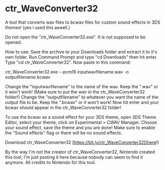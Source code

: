 # ctr_WaveConverter32

A tool that converts wav files to bcwav files for custom sound effects in 3DS themes! (yes i used this aswell.)

Do not open the "ctr_WaveConverter32.exe". It is not supposed to be opened.

How to use: Save the archive to your Downloads folder and extract it to it's own folder. Run Command Prompt and type "cd Downloads" then hit enter.
Type "cd ctr_WaveConverter32". Now paste in this command:

ctr_WaveConverter32.exe --pcm16 inputwavfilename.wav -o outputfilename.bcwav

Change the "inputwavfilename" to the name of the wav. Keep the ".wav" or it won't work! (Make sure to put the wav in the ctr_WaveConverter32 folder!) Change the "outputfilename" to whatever you want the name of the output file to be. Keep the ".bcwav" or it won't work! Now hit enter and your bcwav should appear in the ctr_WaveConverter32 folder!

To use the bcwav as a sound effect for your 3DS theme, open 3DS Theme Editor, select your theme, click on Experimental > CWAV Manager. Choose your sound effect, save the theme and you are done! Make sure to enable the "Sound effects" flag or there will be no sound effects.

Download ctr_WaveConverter32 [https://bit.ly/ctr_WaveConverter32](here!)

By the way I'm not the creator of ctr_WaveConverter32, Nintendo created this tool, I'm just posting it here because nobody can seem to find it anymore. All credits to Nintendo for this tool.
